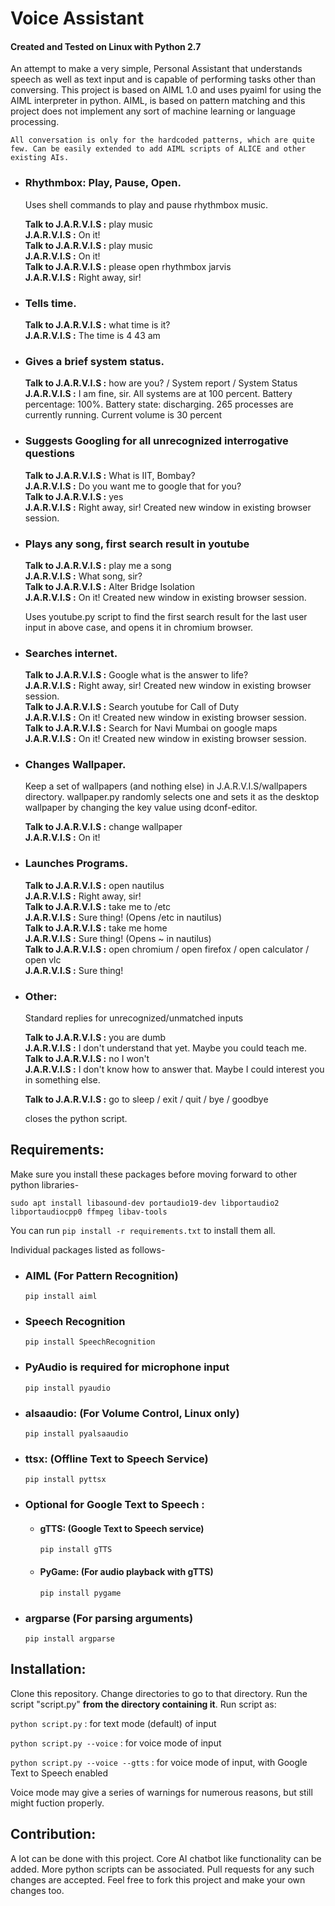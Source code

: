 # Voice Assistant

#### Created and Tested on Linux with Python 2.7

An attempt to make a very simple, Personal Assistant that understands speech as well as text input and is capable of performing tasks other than conversing.
This project is based on AIML 1.0 and uses pyaiml for using the AIML interpreter in python. AIML, is based on pattern matching and this project does not implement any sort of machine learning or language processing.

    All conversation is only for the hardcoded patterns, which are quite few. Can be easily extended to add AIML scripts of ALICE and other existing AIs.

- ### Rhythmbox: Play, Pause, Open.

    Uses shell commands to play and pause rhythmbox music.

    **Talk to J.A.R.V.I.S :** play music<br>
    **J.A.R.V.I.S :** On it!<br>
    **Talk to J.A.R.V.I.S :** play music<br>
    **J.A.R.V.I.S :** On it!<br>
    **Talk to J.A.R.V.I.S :** please open rhythmbox jarvis<br>
    **J.A.R.V.I.S :** Right away, sir!

- ### Tells time.
    
    **Talk to J.A.R.V.I.S :** what time is it?<br>
    **J.A.R.V.I.S :** The time is 4 43 am

- ### Gives a brief system status.

    **Talk to J.A.R.V.I.S :** how are you? / System report / System Status<br>
    **J.A.R.V.I.S :** I am fine, sir. All systems are at 100 percent. Battery percentage: 100%. Battery state: discharging. 265 processes are currently running. Current volume is 30 percent

- ### Suggests Googling for all unrecognized interrogative questions

    **Talk to J.A.R.V.I.S :** What is IIT, Bombay?<br>
    **J.A.R.V.I.S :** Do you want me to google that for you?<br>
    **Talk to J.A.R.V.I.S :** yes<br>
    **J.A.R.V.I.S :** Right away, sir!  Created new window in existing browser session.

- ### Plays any song, first search result in youtube

    **Talk to J.A.R.V.I.S :** play me a song<br>
    **J.A.R.V.I.S :** What song, sir?<br>
    **Talk to J.A.R.V.I.S :** Alter Bridge Isolation<br>
    **J.A.R.V.I.S :** On it!  Created new window in existing browser session.

    Uses youtube.py script to find the first search result for the last user input in above case, and opens it in chromium browser.

- ### Searches internet.

    **Talk to J.A.R.V.I.S :** Google what is the answer to life?<br>
    **J.A.R.V.I.S :** Right away, sir!  Created new window in existing browser session.<br>
    **Talk to J.A.R.V.I.S :** Search youtube for Call of Duty<br>
    **J.A.R.V.I.S :** On it!  Created new window in existing browser session.<br>
    **Talk to J.A.R.V.I.S :** Search for Navi Mumbai on google maps<br>
    **J.A.R.V.I.S :** On it!  Created new window in existing browser session.

- ### Changes Wallpaper.

    Keep a set of wallpapers (and nothing else) in J.A.R.V.I.S/wallpapers directory. wallpaper.py randomly selects one and sets it as the desktop wallpaper by changing the key value using dconf-editor.

    **Talk to J.A.R.V.I.S :** change wallpaper<br>
    **J.A.R.V.I.S :** On it!

- ### Launches Programs.
    
    **Talk to J.A.R.V.I.S :** open nautilus<br>
    **J.A.R.V.I.S :** Right away, sir!<br>
    **Talk to J.A.R.V.I.S :** take me to /etc<br>
    **J.A.R.V.I.S :** Sure thing! (Opens /etc in nautilus)<br>
    **Talk to J.A.R.V.I.S :** take me home<br>
    **J.A.R.V.I.S :** Sure thing! (Opens ~ in nautilus)<br>
    **Talk to J.A.R.V.I.S :** open chromium / open firefox / open calculator / open vlc<br>
    **J.A.R.V.I.S :** Sure thing!


- ### Other:
    
    Standard replies for unrecognized/unmatched inputs

   **Talk to J.A.R.V.I.S :** you are dumb<br>
    **J.A.R.V.I.S :** I don't understand that yet. Maybe you could teach me.<br>
    **Talk to J.A.R.V.I.S :** no I won't<br>
    **J.A.R.V.I.S :** I don't know how to answer that. Maybe I could interest you in something else.<br>

    **Talk to J.A.R.V.I.S :** go to sleep / exit / quit / bye / goodbye

    closes the python script.

## Requirements:

Make sure you install these packages before moving forward to other python libraries-

`sudo apt install libasound-dev portaudio19-dev libportaudio2 libportaudiocpp0 ffmpeg libav-tools`

You can run `pip install -r requirements.txt` to install them all.

Individual packages listed as follows-

- ### AIML (For Pattern Recognition)
    `pip install aiml`

- ### Speech Recognition
    `pip install SpeechRecognition`

- ### PyAudio is required for microphone input
    `pip install pyaudio`

- ### alsaaudio: (For Volume Control, Linux only)
    `pip install pyalsaaudio`

- ### ttsx: (Offline Text to Speech Service)
    `pip install pyttsx`

- ### Optional for Google Text to Speech :
   + #### gTTS: (Google Text to Speech service)
      `pip install gTTS`

   + #### PyGame: (For audio playback with gTTS)
       `pip install pygame`

- ### argparse (For parsing arguments)
    `pip install argparse`

## Installation:

Clone this repository. Change directories to go to that directory. Run the script "script.py" **from the directory containing it**.
Run script as:

`python script.py` : for text mode (default) of input

`python script.py --voice` : for voice mode of input

`python script.py --voice --gtts` : for voice mode of input, with Google Text to Speech enabled

Voice mode may give a series of warnings for numerous reasons, but still might fuction properly.

## Contribution:

A lot can be done with this project. Core AI chatbot like functionality can be added. More python scripts can be associated. Pull requests for any such changes are accepted. Feel free to fork this project and make your own changes too.
